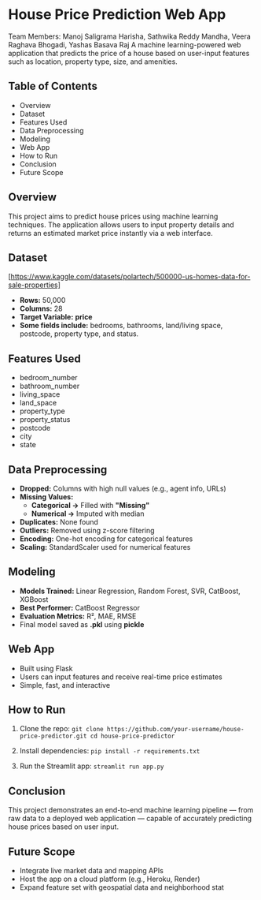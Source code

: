# House Price Prediction Web App

Team Members: Manoj Saligrama Harisha, Sathwika Reddy Mandha, Veera Raghava Bhogadi, Yashas Basava Raj
A machine learning-powered web application that predicts the price of a house based on user-input features such as location, property type, size, and amenities.


## Table of Contents

- Overview
- Dataset
- Features Used
- Data Preprocessing
- Modeling
- Web App
- How to Run
- Conclusion
- Future Scope


## Overview

This project aims to predict house prices using machine learning techniques. The application allows users to input property details and returns an estimated market price instantly via a web interface.


## Dataset

[https://www.kaggle.com/datasets/polartech/500000-us-homes-data-for-sale-properties]

- **Rows:** 50,000
- **Columns:** 28
- **Target Variable:** **price**
- **Some fields include:** bedrooms, bathrooms, land/living space, postcode, property type, and status.


## Features Used
- bedroom_number
- bathroom_number
- living_space
- land_space
- property_type
- property_status
- postcode
- city
- state


## Data Preprocessing
- **Dropped:** Columns with high null values (e.g., agent info, URLs)
- **Missing Values:**
    - **Categorical ->** Filled with **"Missing"**
    - **Numerical ->** Imputed with median
- **Duplicates:** None found
- **Outliers:** Removed using z-score filtering
- **Encoding:** One-hot encoding for categorical features
- **Scaling:** StandardScaler used for numerical features


## Modeling
- **Models Trained:** Linear Regression, Random Forest, SVR, CatBoost, XGBoost
- **Best Performer:** CatBoost Regressor
- **Evaluation Metrics:** R², MAE, RMSE
- Final model saved as **.pkl** using **pickle**


## Web App
- Built using Flask
- Users can input features and receive real-time price estimates
- Simple, fast, and interactive


## How to Run
1. Clone the repo:
`git clone https://github.com/your-username/house-price-predictor.git cd house-price-predictor`

2. Install dependencies:
`pip install -r requirements.txt`

3. Run the Streamlit app:
`streamlit run app.py`


## Conclusion
This project demonstrates an end-to-end machine learning pipeline — from raw data to a deployed web application — capable of accurately predicting house prices based on user input.


## Future Scope
- Integrate live market data and mapping APIs
- Host the app on a cloud platform (e.g., Heroku, Render)
- Expand feature set with geospatial data and neighborhood stat
